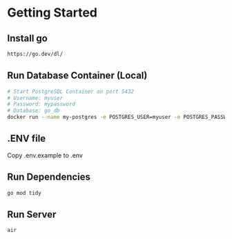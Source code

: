# Getting Started

## Install go
```bash
https://go.dev/dl/
```

## Run Database Container (Local)
```bash
# Start PostgreSQL Container on port 5432
# Username: myuser
# Password: mypassword
# Database: go_db
docker run --name my-postgres -e POSTGRES_USER=myuser -e POSTGRES_PASSWORD=mypassword -e POSTGRES_DB=go_db -p 5432:5432 -d postgres:latest
```

## .ENV file
Copy .env.example to .env

## Run Dependencies
```bash
go mod tidy
```

## Run Server
```bash
air
```